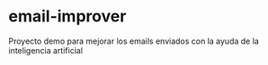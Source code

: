 # email-improver
Proyecto demo para mejorar los emails enviados con la ayuda de la inteligencia artificial
